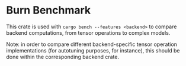 # Burn Benchmark

This crate is used with `cargo bench --features <backend>`
to compare backend computations, from tensor operations to complex models.

Note: in order to compare different backend-specific tensor operation
implementations (for autotuning purposes, for instance), this should be done
within the corresponding backend crate.
